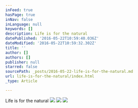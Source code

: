 ```yaml
---
inFeed: true
hasPage: true
inNav: false
inLanguage: null
keywords: []
description: Life is for the natural
datePublished: '2016-05-22T10:59:40.036Z'
dateModified: '2016-05-22T10:59:32.302Z'
title: ''
author: []
authors: []
publisher: null
starred: false
sourcePath: _posts/2016-05-22-life-is-for-the-natural.md
url: life-is-for-the-natural/index.html
_type: Article

---
```

Life is for the natural
![](https://the-grid-user-content.s3-us-west-2.amazonaws.com/8582a16d-3634-4e6e-aab1-0ed6f6b4466e.jpg)
![](https://the-grid-user-content.s3-us-west-2.amazonaws.com/f130c8c9-9c31-4668-961d-7200e4b7bc8c.jpg)
![](https://the-grid-user-content.s3-us-west-2.amazonaws.com/27f461f7-fa4c-4807-98d1-45cc9eddb919.jpg)
